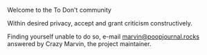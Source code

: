 Welcome to the To Don't community

Within desired privacy, accept and grant criticism constructively.

Finding yourself unable to do so, e-mail marvin@poopjournal.rocks
answered by Crazy Marvin, the project maintainer.
